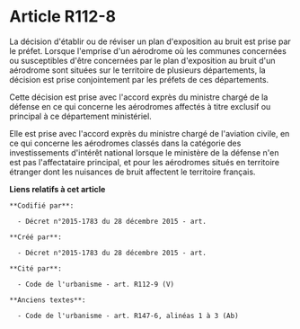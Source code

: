 # Article R112-8

La décision d'établir ou de réviser un plan d'exposition au bruit est prise par le préfet. Lorsque l'emprise d'un aérodrome
où les communes concernées ou susceptibles d'être concernées par le plan d'exposition au bruit d'un aérodrome sont situées
sur le territoire de plusieurs départements, la décision est prise conjointement par les préfets de ces départements.

Cette décision est prise avec l'accord exprès du ministre chargé de la défense en ce qui concerne les aérodromes affectés à
titre exclusif ou principal à ce département ministériel.

Elle est prise avec l'accord exprès du ministre chargé de l'aviation civile, en ce qui concerne les aérodromes classés dans
la catégorie des investissements d'intérêt national lorsque le ministère de la défense n'en est pas l'affectataire principal,
et pour les aérodromes situés en territoire étranger dont les nuisances de bruit affectent le territoire français.

**Liens relatifs à cet article**

	**Codifié par**:

	  - Décret n°2015-1783 du 28 décembre 2015 - art.

	**Créé par**:

	  - Décret n°2015-1783 du 28 décembre 2015 - art.

	**Cité par**:

	  - Code de l'urbanisme - art. R112-9 (V)

	**Anciens textes**:

	  - Code de l'urbanisme - art. R147-6, alinéas 1 à 3 (Ab)
